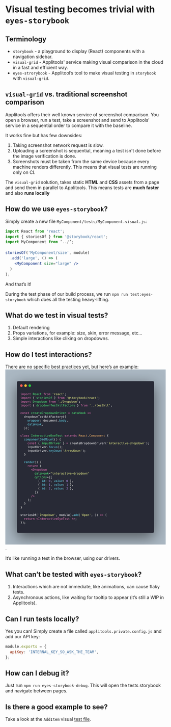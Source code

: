 # Visual testing becomes trivial with **`eyes-storybook`**

## Terminology
* `storybook` - a playground to display (React) components with a navigation sidebar.
* `visual-grid` - Applitools' service making visual comparison in the cloud in a fast and efficient way.
* `eyes-strorybook` - Applitool’s tool to make visual testing in `storybook` with `visual-grid`.

## `visual-grid` vs. traditional screenshot comparison
Applitools offers their well known service of screenshot comparison. You open a browser, run a test, take a screenshot and send to Applitools’ service in a sequential order to compare it with the baseline.

It works fine but has few downsides:
1. Taking screenshot network request is slow.
2. Uploading a screenshot is sequential, meaning a test isn't done before the image verification is done.
3. Screenshots must be taken from the same device because every machine renders differently. This means that visual tests are running only on CI.


The `visual-grid` solution, takes static **HTML** and **CSS** assets from a page and send them in parallel to Applitools.
This means tests are **much faster** and also **runs locally**

## How do we use `eyes-storybook`?
Simply create a new file `MyComponent/tests/MyComponent.visual.js`:

```jsx
import React from 'react';
import { storiesOf } from '@storybook/react';
import MyComponent from ‘../‘;

storiesOf('MyComponent/size', module)
  .add('large', () => (
    <MyComponent size="large" />
  )
);
```

And that’s it!

During the test phase of our build process, we run `npm run test:eyes-storybook` which does all the testing heavy-lifting.

## What do we test in visual tests?
1. Default rendering
2. Props variations, for example: size, skin, error message, etc…
3. Simple interactions like cliking on dropdowns.

## How do I test interactions?
There are no specific best practices yet, but here’s an example:
![pseudo interactive example](../assets/component-visual-test-interactive.png).

It’s like running a test in the browser, using our drivers.


## What can’t be tested with `eyes-storybook`?
1. Interactions which are not immediate, like animations, can cause flaky tests.
2. Asynchronous actions, like waiting for tooltip to appear (it’s still a WIP in Applitools).


## Can I run tests locally?
Yes you can!
Simply create a file called `applitools.private.config.js` and add our API key:

```js
module.exports = {
  apiKey: 'INTERNAL_KEY_SO_ASK_THE_TEAM',
};
```

## How can I debug it?
Just run `npm run eyes-storybook-debug`. This will open the tests storybook and navigate between pages.

## Is there a good example to see?
Take a look at the `AddItem` visual [test file](https://github.com/wix/wix-style-react/blob/master/src/AddItem/tests/AddItem.visual.js).
